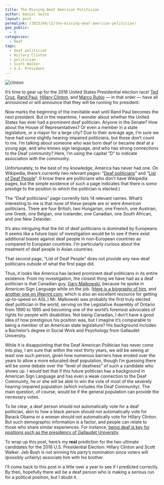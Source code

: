 ```yaml
---
title: The Missing Deaf American Politician
author: Daniel Seita
layout: post
permalink: /2015/04/11/the-missing-deaf-american-politician/
geo_public:
  - 0
categories:
  - Deaf
tags:
  - deaf politician
  - Hillary Clinton
  - politician
  - Scott Walker
  - U.S. President
---
```


<img src="{{site.url}}/assets/dem-2016-clinton-banner.jpg" alt="clinton">

It&#8217;s time to gear up for the 2016 United States Presidential election race! [Ted Cruz][2],
[Rand Paul][3], [Hillary Clinton][4], and [Marco Rubio][5] &#8212; in that order &#8212; have all
announced or will announce that they will be running for president.

Now marks the beginning of the inevitable wait until Rand Paul becomes the next president. But in
the meantime, I wonder about whether the United States has ever had a prominent deaf politician.
Anyone in the Senate? How about the House of Representatives? Or even a member in a state
legislature, or a mayor for a large city? Due to their average age, I&#8217;m sure we have had some
slightly hearing-impaired politicians, but those don&#8217;t count to me. I&#8217;m talking about
someone who was born deaf or became deaf at a young age, and who knows sign language, *and* who has
strong connections to the Deaf community? Here, I&#8217;m using the capital &#8220;D&#8221; to
indicate association with the community.

Unfortunately, to the best of my knowledge, America has never had one. On Wikipedia, there&#8217;s
currently two relevant pages: &#8220;[Deaf politicians][6]&#8221; and &#8220;[List of Deaf
People][7]&#8220;. (I know there are politicians who don&#8217;t have Wikipedia pages, but the
simple existence of such a page indicates that there is *some* prestige to the position to which the
politician is elected.)

The &#8220;Deaf politicians&#8221; page currently lists 14 relevant names. What&#8217;s interesting
to me is that *none* of these people are or were *American* politicians. There are four British, two
Hungarian, one French, one Austrian, one Greek, one Belgian, one Icelander, one Canadian, one South
African, and one New Zelander.

It&#8217;s also intriguing that the list of deaf politicians is dominated by Europeans. It seems
like a future topic of investigation would be to see if there exist additional biases against deaf
people in non-European countries as compared to European countries. I&#8217;m particularly curious
about the treatment of deaf people in Asian countries.

That second page, &#8220;List of Deaf People&#8221; does not provide any new deaf politicians
outside of what the first page did.

Thus, it looks like America has lacked prominent deaf politicians in its entire existence. From my
investigation, the closest thing we have had as a deaf politician is that Canadian guy, [Gary
Malkowski][8], because he spoke in *American* Sign Language while on the job. ([Here is a biography
of him][9], and [another one on lifeprint.com][10], which is also an excellent resource for getting
up-to-speed on ASL.) Mr. Malkowski was probably the first truly elected deaf politician in the
world, serving on the Legislative Assembly of Ontario from 1990 to 1995 and becoming one of the
world&#8217;s foremost advocates of rights for people with disabilities. Not being Canadian, I
don&#8217;t have a good idea of how prestigious his position was, but I imagine it&#8217;s
comparable to being a member of an American state legislature? His background includes a
Bachelor&#8217;s degree in Social Work and Psychology from Gallaudet University.

While it is disappointing that the Deaf American Politician has never come into play, I am sure that
within the next thirty years, we will be seeing at least one such person, given how numerous
barriers have eroded over the years to allow a more educated deaf population, though I&#8217;m
guessing there will be some debate over the &#8220;level of deafness&#8221; of such a candidate who
shows up. I would bet that if this future politician has a background in American Sign Language and
has even a weak connection to the Deaf Community, he or she will be able to win the vote of most of
the severely hearing-impaired population (which includes the Deaf Community). The main question, of
course, would be if the general population can provide the necessary votes.

To be clear, a deaf person should not automatically vote for a deaf politician, akin to how a black
person should not automatically vote for Barack Obama or a woman should not automatically vote for
Hillary Clinton. But such demographic information *is* a factor, and people can relate to those who
share similar experiences. For instance, [being deaf is key for positions such as the presidency of
Gallaudet University][11].

To wrap up this post, here&#8217;s my **real** prediction for the two ultimate candidates for the
2016 U.S. Presidential Election: Hillary Clinton and Scott Walker. Jeb Bush is not winning his
party&#8217;s nomination since voters will (possibly unfairly) associate him with his brother.

I&#8217;ll come back to this post in a little over a year to see if I predicted correctly. By then,
hopefully there will be a deaf person who is making a serious run for a political position, but I
doubt it.

 [2]: http://fivethirtyeight.com/datalab/ted-cruz-is-late-to-the-party/
 [3]: http://fivethirtyeight.com/features/rand-paul-is-losing-his-fathers-base/
 [4]: http://fivethirtyeight.com/features/the-hillary-clinton-steamroller-rumbles-to-life/
 [5]: http://fivethirtyeight.com/features/marco-rubio-and-the-pareto-frontier/
 [6]: http://en.wikipedia.org/wiki/Category:Deaf_politicians
 [7]: http://en.wikipedia.org/wiki/List_of_deaf_people
 [8]: http://en.wikipedia.org/wiki/Gary_Malkowski
 [9]: http://www.lco-cdo.org/en/gary-malkowski
 [10]: http://www.lifeprint.com/asl101/topics/malkowski-gary.htm
 [11]: https://danieltakeshi.github.io/2015/01/11/gallaudet-university-is-searching-for-a-president/
